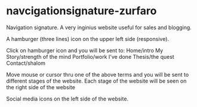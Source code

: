 # navcigationsignature-zurfaro

Navigation signature.
A very inginius website useful for sales and blogging.

A hamburger (three lines) icon on the upper left side (responsive).

Click on hamburger icon and you will be sent to:
Home/intro
My Story/strength of the mind
Portfolio/work I've done
Thesis/the quest
Contact/shalom

Move mouse or cursor thru one of the above terms and you will be sent to different stages of the website.
Each stage of the website will be seen on the right side of the website

Social media icons on the left side of the website.
